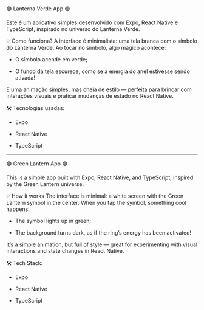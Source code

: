 🟢 Lanterna Verde App 🟢

Este é um aplicativo simples desenvolvido com Expo, React Native e TypeScript, inspirado no universo do Lanterna Verde.

💡 Como funciona?
A interface é minimalista: uma tela branca com o símbolo do Lanterna Verde.
Ao tocar no símbolo, algo mágico acontece:

  - O símbolo acende em verde;

  - O fundo da tela escurece, como se a energia do anel estivesse sendo ativada!

É uma animação simples, mas cheia de estilo — perfeita para brincar com interações visuais e praticar mudanças de estado no React Native.

🛠️ Tecnologias usadas:
  - Expo

  - React Native

  - TypeScript


----------------------------------------------------------------------------------------------------------------------------------------------------


🟢 Green Lantern App 🟢

This is a simple app built with Expo, React Native, and TypeScript, inspired by the Green Lantern universe.

💡 How it works
The interface is minimal: a white screen with the Green Lantern symbol in the center.
When you tap the symbol, something cool happens:

  - The symbol lights up in green;

  - The background turns dark, as if the ring’s energy has been activated!

It’s a simple animation, but full of style — great for experimenting with visual interactions and state changes in React Native.

🛠️ Tech Stack:
  - Expo

  - React Native

  - TypeScript



